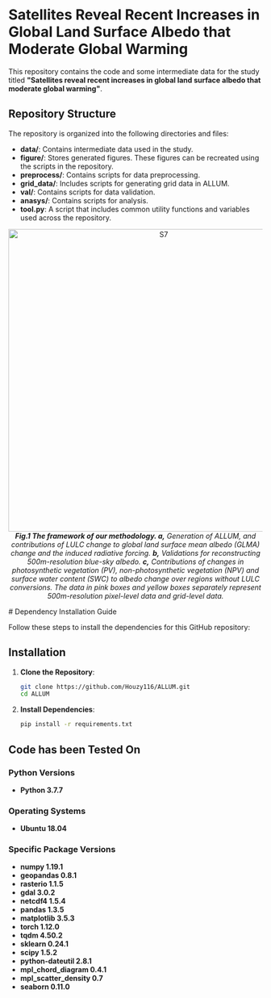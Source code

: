 # Satellites Reveal Recent Increases in Global Land Surface Albedo that Moderate Global Warming

This repository contains the code and some intermediate data for the study titled **"Satellites reveal recent increases in global land surface albedo that moderate global warming"**. 

## Repository Structure

The repository is organized into the following directories and files:

- **data/**: Contains intermediate data used in the study.
- **figure/**: Stores generated figures. These figures can be recreated using the scripts in the repository.
- **preprocess/**: Contains scripts for data preprocessing.
- **grid_data/**: Includes scripts for generating grid data in ALLUM.
- **val/**: Contains scripts for data validation.
- **anasys/**: Contains scripts for analysis.
- **tool.py**: A script that includes common utility functions and variables used across the repository.



<p align="center">
  <img src="https://github.com/Houzy116/ALLUM/assets/131630519/627ea61b-e45c-4ceb-a9b7-bdc427f8fc9c" alt="S7" width="600">
   <br>
  <em><strong>Fig.1 The framework of our methodology. a,</strong> Generation of ALLUM, and contributions of LULC change to global land surface mean albedo (GLMA) change and the induced radiative forcing. <strong>b,</strong> Validations for reconstructing 500m-resolution blue-sky albedo. <strong>c,</strong> Contributions of changes in photosynthetic vegetation (PV), non-photosynthetic vegetation (NPV) and surface water content (SWC) to albedo change over regions without LULC conversions. The data in pink boxes and yellow boxes separately represent 500m-resolution pixel-level data and grid-level data.</em>
</p>
# Dependency Installation Guide

Follow these steps to install the dependencies for this GitHub repository:


## Installation

1. **Clone the Repository**:

   ```bash
   git clone https://github.com/Houzy116/ALLUM.git
   cd ALLUM
   
2. **Install Dependencies**:
   ```bash
   pip install -r requirements.txt
   
##  Code has been Tested On

### Python Versions
- **Python 3.7.7**

### Operating Systems
- **Ubuntu 18.04**

### Specific Package Versions
- **numpy 1.19.1**
- **geopandas 0.8.1**
- **rasterio 1.1.5**
- **gdal 3.0.2**
- **netcdf4 1.5.4**
- **pandas 1.3.5**
- **matplotlib 3.5.3**
- **torch 1.12.0**
- **tqdm 4.50.2**
- **sklearn 0.24.1**
- **scipy 1.5.2**
- **python-dateutil 2.8.1**
- **mpl_chord_diagram 0.4.1**
- **mpl_scatter_density 0.7**
- **seaborn 0.11.0**






